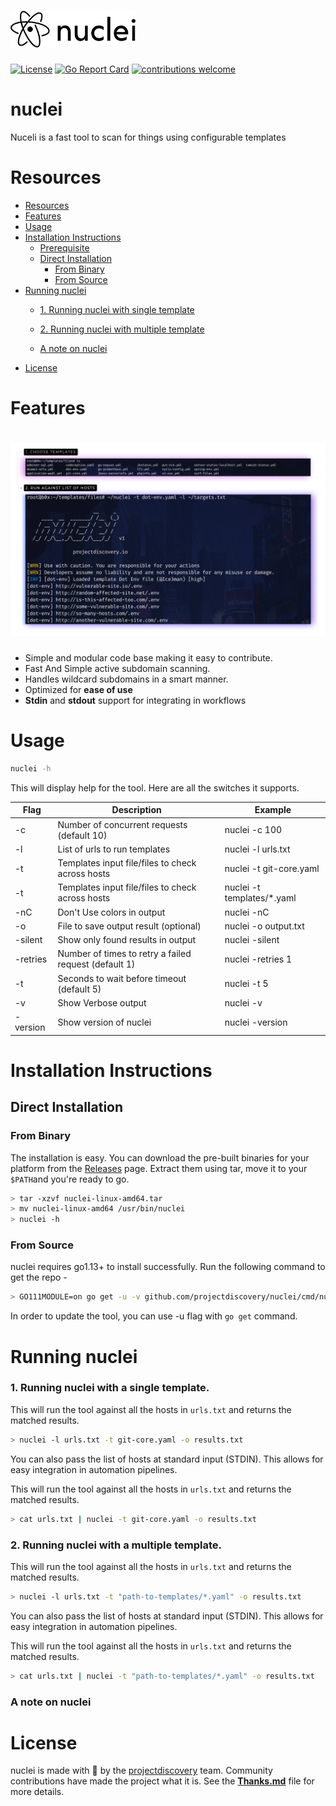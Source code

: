 
<h1 align="left">
  <img src="static/nuclei-logo.png" alt="nuclei" width="200px"></a>
  <br>
</h1>

[![License](https://img.shields.io/badge/license-MIT-_red.svg)](https://opensource.org/licenses/MIT)
[![Go Report Card](https://goreportcard.com/badge/github.com/projectdiscovery/nuclei)](https://goreportcard.com/report/github.com/projectdiscovery/nuclei)
[![contributions welcome](https://img.shields.io/badge/contributions-welcome-brightgreen.svg?style=flat)](https://github.com/projectdiscovery/nuclei/issues)

# nuclei

Nuceli is a fast tool to scan for things using configurable templates

# Resources
- [Resources](#resources)
- [Features](#features)
- [Usage](#usage)
- [Installation Instructions](#installation-instructions)
  - [Prerequisite](#prerequisite)
  - [Direct Installation](#direct-installation)
    - [From Binary](#from-binary)
    - [From Source](#from-source)
- [Running nuclei](#running-nuclei)
    - [1. Running nuclei with single template](#1-running-nuclei-with-a-single-template)
    - [2. Running nuclei with multiple template](#2-running-nuclei-with-a-multiple-template)



    - [A note on nuclei](#a-note-on-nuclei)
- [License](#license)

 # Features

<h1 align="left">
  <img src="static/nuclei-run.png" alt="nuclei" width="700px"></a>
  <br>
</h1>

 - Simple and modular code base making it easy to contribute.
 - Fast And Simple active subdomain scanning.
 - Handles wildcard subdomains in a smart manner.
 - Optimized for **ease of use**
 - **Stdin** and **stdout** support for integrating in workflows

# Usage

```bash
nuclei -h
```

This will display help for the tool. Here are all the switches it supports.

| Flag           | Description                                             | Example                              |
|----------------|---------------------------------------------------------|--------------------------------------|
| -c             | Number of concurrent requests (default 10)              | nuclei -c 100                    |
| -l             | List of urls to run templates                           | nuclei -l urls.txt               |
| -t             | Templates input file/files to check across hosts        | nuclei -t git-core.yaml          |
| -t             | Templates input file/files to check across hosts        | nuclei -t templates/*.yaml       |
| -nC            | Don't Use colors in output                              | nuclei -nC                       |
| -o             | File to save output result (optional)                   | nuclei -o output.txt             |
| -silent        | Show only found results in output                       | nuclei -silent                   |
| -retries       | Number of times to retry a failed request (default 1)   | nuclei -retries 1                |
| -t             | Seconds to wait before timeout (default 5)              | nuclei -t 5                      |
| -v             | Show Verbose output                                     | nuclei -v                        |
| -version       | Show version of nuclei                                  | nuclei -version                  |


# Installation Instructions


## Direct Installation

### From Binary

The installation is easy. You can download the pre-built binaries for your platform from the [Releases](https://github.com/projectdiscovery/nuclei/releases/) page. Extract them using tar, move it to your `$PATH`and you're ready to go.

```bash
> tar -xzvf nuclei-linux-amd64.tar
> mv nuclei-linux-amd64 /usr/bin/nuclei
> nuclei -h
```

### From Source

nuclei requires go1.13+ to install successfully. Run the following command to get the repo - 

```bash
> GO111MODULE=on go get -u -v github.com/projectdiscovery/nuclei/cmd/nuclei
```

In order to update the tool, you can use -u flag with `go get` command.

# Running nuclei

### 1. Running nuclei with a single template. 

This will run the tool against all the hosts in `urls.txt` and returns the matched results. 

```bash
> nuclei -l urls.txt -t git-core.yaml -o results.txt
```


You can also pass the list of hosts at standard input (STDIN). This allows for easy integration in automation pipelines.

This will run the tool against all the hosts in `urls.txt` and returns the matched results. 


```bash
> cat urls.txt | nuclei -t git-core.yaml -o results.txt
```

### 2. Running nuclei with a multiple template. 

This will run the tool against all the hosts in `urls.txt` and returns the matched results. 

```bash
> nuclei -l urls.txt -t "path-to-templates/*.yaml" -o results.txt 
```


You can also pass the list of hosts at standard input (STDIN). This allows for easy integration in automation pipelines.

This will run the tool against all the hosts in `urls.txt` and returns the matched results. 


```bash
> cat urls.txt | nuclei -t "path-to-templates/*.yaml" -o results.txt 
```


### A note on nuclei


# License

nuclei is made with 🖤 by the [projectdiscovery](https://projectdiscovery.io) team. Community contributions have made the project what it is. See the **[Thanks.md](https://github.com/projectdiscovery/nuclei/blob/master/THANKS.md)** file for more details.
